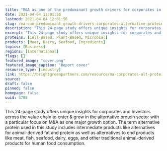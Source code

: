 ```yaml
---
title: "M&A as one of the predominant growth drivers for corporates in the alternative protein space"
date: 2021-04-04 12:01:56
lastmod: 2021-04-04 12:01:56
slug: /ma-one-predominant-growth-drivers-corporates-alternative-protein-space
description: "This 24-page study offers unique insights for corporates and investors across the value chain to enter & grow in the alternative protein sector with a particular focus on M&A as one major growth option. The term alternative protein used in this study includes intermediate products like alternatives for animal-derived fat and protein as well as alternatives to end products like meat, fish, seafood, dairy, eggs, and other traditional animal-derived products for human food consumption."
excerpt: "This 24-page study offers unique insights for corporates and investors across the value chain to enter & grow in the alternative protein sector with a particular focus on M&A as one major growth option. The term alternative protein used in this study includes intermediate products like alternatives for animal-derived fat and protein as well as alternatives to end products like meat, fish, seafood, dairy, eggs, and other traditional animal-derived products for human food consumption."
proteins: [Cell-Based, Plant-Based, Microbial]
products: [Meat, Dairy, Seafood, Ingredients]
topics: [Business]
regions: [International]
flags: []
featured_image: "cover.png"
featured_image_caption: "Report cover"
resource_type: [industry]
link: https://brightgreenpartners.com/resource/ma-corporates-alt-protein/
source: 
draft: false
pinned: false
homepage: false
uuid: 8708
---
```

This 24-page study offers unique insights for corporates and investors
across the value chain to enter & grow in the alternative protein sector
with a particular focus on M&A as one major growth option. The term
alternative protein used in this study includes intermediate products
like alternatives for animal-derived fat and protein as well as
alternatives to end products like meat, fish, seafood, dairy, eggs, and
other traditional animal-derived products for human food consumption.
